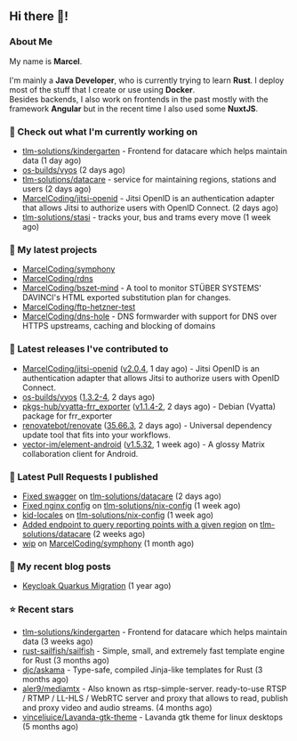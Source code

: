 ## Hi there 👋!




### About Me

My name is **Marcel**.
<br><br>
I'm mainly a **Java Developer**, who is currently trying to learn **Rust**. I deploy most of the stuff that I create or use using **Docker**.
<br>
Besides backends, I also work on frontends in the past mostly with the framework **Angular** but in the recent time I also used some **NuxtJS**. 



### 👷 Check out what I'm currently working on

- [tlm-solutions/kindergarten](https://github.com/tlm-solutions/kindergarten) - Frontend for datacare which helps maintain data  (1 day ago)
- [os-builds/vyos](https://github.com/os-builds/vyos) (2 days ago)
- [tlm-solutions/datacare](https://github.com/tlm-solutions/datacare) - service for maintaining regions, stations and users (2 days ago)
- [MarcelCoding/jitsi-openid](https://github.com/MarcelCoding/jitsi-openid) - Jitsi OpenID is an authentication adapter that allows Jitsi to authorize users with OpenID Connect. (2 days ago)
- [tlm-solutions/stasi](https://github.com/tlm-solutions/stasi) - tracks your, bus and trams every move (1 week ago)

### 🌱 My latest projects

- [MarcelCoding/symphony](https://github.com/MarcelCoding/symphony)
- [MarcelCoding/rdns](https://github.com/MarcelCoding/rdns)
- [MarcelCoding/bszet-mind](https://github.com/MarcelCoding/bszet-mind) - A tool to monitor STÜBER SYSTEMS&#39; DAVINCI&#39;s HTML exported substitution plan for changes.
- [MarcelCoding/ftp-hetzner-test](https://github.com/MarcelCoding/ftp-hetzner-test)
- [MarcelCoding/dns-hole](https://github.com/MarcelCoding/dns-hole) - DNS formwarder with support for DNS over HTTPS upstreams, caching and blocking of domains

### 🔭 Latest releases I've contributed to

- [MarcelCoding/jitsi-openid](https://github.com/MarcelCoding/jitsi-openid) ([v2.0.4](https://github.com/MarcelCoding/jitsi-openid/releases/tag/v2.0.4), 1 day ago) - Jitsi OpenID is an authentication adapter that allows Jitsi to authorize users with OpenID Connect.
- [os-builds/vyos](https://github.com/os-builds/vyos) ([1.3.2-4](https://github.com/os-builds/vyos/releases/tag/1.3.2-4), 2 days ago)
- [pkgs-hub/vyatta-frr_exporter](https://github.com/pkgs-hub/vyatta-frr_exporter) ([v1.1.4-2](https://github.com/pkgs-hub/vyatta-frr_exporter/releases/tag/v1.1.4-2), 2 days ago) - Debian (Vyatta) package for frr_exporter
- [renovatebot/renovate](https://github.com/renovatebot/renovate) ([35.66.3](https://github.com/renovatebot/renovate/releases/tag/35.66.3), 2 days ago) - Universal dependency update tool that fits into your workflows.
- [vector-im/element-android](https://github.com/vector-im/element-android) ([v1.5.32](https://github.com/vector-im/element-android/releases/tag/v1.5.32), 1 week ago) - A glossy Matrix collaboration client for Android.

### 🔨 Latest Pull Requests I published

- [Fixed swagger](https://github.com/tlm-solutions/datacare/pull/28) on [tlm-solutions/datacare](https://github.com/tlm-solutions/datacare) (2 days ago)
- [Fixed nginx config](https://github.com/tlm-solutions/nix-config/pull/16) on [tlm-solutions/nix-config](https://github.com/tlm-solutions/nix-config) (1 week ago)
- [kid-locales](https://github.com/tlm-solutions/nix-config/pull/15) on [tlm-solutions/nix-config](https://github.com/tlm-solutions/nix-config) (1 week ago)
- [Added endpoint to query reporting points with a given region](https://github.com/tlm-solutions/datacare/pull/26) on [tlm-solutions/datacare](https://github.com/tlm-solutions/datacare) (2 weeks ago)
- [wip](https://github.com/MarcelCoding/symphony/pull/1) on [MarcelCoding/symphony](https://github.com/MarcelCoding/symphony) (1 month ago)

### 📜 My recent blog posts

- [Keycloak Quarkus Migration](https://m4rc3l.de/blog/keycloak-quarkus-migration) (1 year ago)

### ⭐ Recent stars

- [tlm-solutions/kindergarten](https://github.com/tlm-solutions/kindergarten) - Frontend for datacare which helps maintain data  (3 weeks ago)
- [rust-sailfish/sailfish](https://github.com/rust-sailfish/sailfish) - Simple, small, and extremely fast template engine for Rust (3 months ago)
- [djc/askama](https://github.com/djc/askama) - Type-safe, compiled Jinja-like templates for Rust (3 months ago)
- [aler9/mediamtx](https://github.com/aler9/mediamtx) - Also known as rtsp-simple-server. ready-to-use RTSP / RTMP / LL-HLS / WebRTC server and proxy that allows to read, publish and proxy video and audio streams. (4 months ago)
- [vinceliuice/Lavanda-gtk-theme](https://github.com/vinceliuice/Lavanda-gtk-theme) - Lavanda gtk theme for linux desktops (5 months ago)
